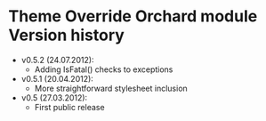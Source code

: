 # Theme Override Orchard module Version history



- v0.5.2 (24.07.2012):
	- Adding IsFatal() checks to exceptions
- v0.5.1 (20.04.2012):
	- More straightforward stylesheet inclusion
- v0.5 (27.03.2012):
	- First public release
